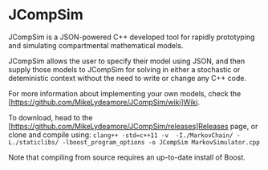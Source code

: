 # JCompSim
JCompSim is a JSON-powered C++ developed tool for rapidly prototyping and simulating compartmental mathematical models.

JCompSim allows the user to specify their model using JSON, and then supply those models to JCompSim for solving in either a stochastic or deteministic context without the need to write or change any C++ code.

For more information about implementing your own models, check the [https://github.com/MikeLydeamore/JCompSim/wiki]Wiki.

To download, head to the [https://github.com/MikeLydeamore/JCompSim/releases]Releases page, or clone and compile using:
`clang++ -std=c++11 -v  -I./MarkovChain/ -L./staticlibs/ -lboost_program_options -o JCompSim MarkovSimulator.cpp`

Note that compiling from source requires an up-to-date install of Boost.